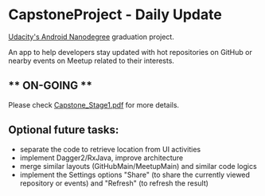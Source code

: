 # CapstoneProject - Daily Update 

[Udacity's Android Nanodegree](https://www.udacity.com/course/android-developer-nanodegree-by-google--nd801) graduation project.

An app to help developers stay updated with hot repositories on GitHub or nearby events on Meetup related to their interests.

##  ** ON-GOING **

Please check [Capstone_Stage1.pdf](https://github.com/ootahiaoo/CapstoneProject/blob/master/Capstone_Stage1.pdf) for more details.


## Optional future tasks:
- separate the code to retrieve location from UI activities
- implement Dagger2/RxJava, improve architecture
- merge similar layouts (GitHubMain/MeetupMain) and similar code logics
- implement the Settings options "Share" (to share the currently viewed repository or events) and
"Refresh" (to refresh the result)
